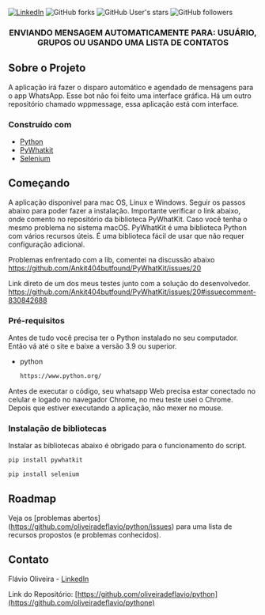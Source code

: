 
[![LinkedIn][linkedin-shield]][linkedin-url]
![GitHub forks](https://img.shields.io/github/forks/oliveiradeflavio/python?style=for-the-badge)
![GitHub User's stars](https://img.shields.io/github/stars/oliveiradeflavio?style=for-the-badge)
![GitHub followers](https://img.shields.io/github/followers/oliveiradeflavio?style=for-the-badge)


<h3 align="center">ENVIANDO MENSAGEM AUTOMATICAMENTE PARA: USUÁRIO, GRUPOS OU USANDO UMA LISTA DE CONTATOS</h3>


<!-- ABOUT THE PROJECT -->
## Sobre o Projeto

A aplicação irá fazer o disparo automático e agendado de mensagens para o app WhatsApp. Esse bot não foi feito uma interface gráfica. Há um outro repositório chamado wppmessage, essa aplicação está com interface.

### Construído com

* [Python](https://www.python.org/)
* [PyWhatkit](https://github.com/Ankit404butfound/PyWhatKit)
* [Selenium](https://www.selenium.dev/)


<!-- GETTING STARTED -->
## Começando

A aplicação disponivel para mac OS, Linux e Windows. Seguir os passos abaixo para poder fazer a instalação. Importante verificar o link abaixo, onde comento no repositório da biblioteca PyWhatKit. Caso você tenha o mesmo problema no sistema macOS. PyWhatKit é uma biblioteca Python com vários recursos úteis. É uma biblioteca fácil de usar que não requer configuração adicional. 

Problemas enfrentado com a lib, comentei na discussão abaixo
https://github.com/Ankit404butfound/PyWhatKit/issues/20

Link direto de um dos meus testes junto com a solução do desenvolvedor. 
https://github.com/Ankit404butfound/PyWhatKit/issues/20#issuecomment-830842688



### Pré-requisitos

Antes de tudo você precisa ter o Python instalado no seu computador. Então vá até o site e baixe a versão 3.9 ou superior.
* python
  ```sh
  https://www.python.org/
  ```

Antes de executar o código, seu whatsapp Web precisa estar conectado no celular e logado no navegador Chrome, no meu teste usei o Chrome. Depois que estiver executando a aplicação, não mexer no mouse.

### Instalação de bibliotecas

Instalar as bibliotecas abaixo é obrigado para o funcionamento do script.
```sh
pip install pywhatkit
```
```sh
pip install selenium
```

<!-- ROADMAP -->
## Roadmap

Veja os [problemas abertos] (https://github.com/oliveiradeflavio/python/issues) para uma lista de recursos propostos (e problemas conhecidos).


<!-- CONTACT -->
## Contato

Flávio Oliveira - [LinkedIn](https://www.linkedin.com/in/fladoliveira/)

Link do Repositório: [https://github.com/oliveiradeflavio/python](https://github.com/oliveiradeflavio/pythone)



<!-- MARKDOWN LINKS & IMAGES -->
<!-- https://www.markdownguide.org/basic-syntax/#reference-style-links -->
[linkedin-shield]: https://img.shields.io/badge/-LinkedIn-black.svg?style=for-the-badge&logo=linkedin&colorB=555
[linkedin-url]: https://www.linkedin.com/in/fladoliveira/

